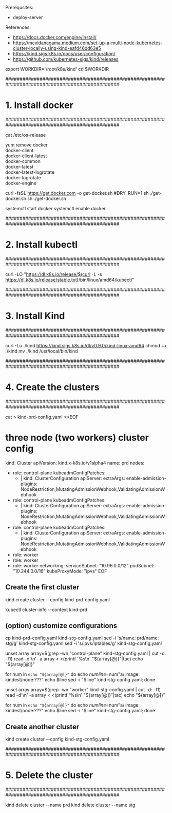 Prerequsites:
- deploy-server

References:
- https://docs.docker.com/engine/install/
- https://mcvidanagama.medium.com/set-up-a-multi-node-kubernetes-cluster-locally-using-kind-eafd46dd63e5
- https://kind.sigs.k8s.io/docs/user/configuration/
- https://github.com/kubernetes-sigs/kind/releases

export WORKDIR='/root/k8s/kind'
cd $WORKDIR

################################################################################################
# 1. Install docker
################################################################################################

cat /etc/os-release

yum remove docker \
                  docker-client \
                  docker-client-latest \
                  docker-common \
                  docker-latest \
                  docker-latest-logrotate \
                  docker-logrotate \
                  docker-engine


curl -fsSL https://get.docker.com -o get-docker.sh
#DRY_RUN=1 sh ./get-docker.sh
sh ./get-docker.sh

systemctl start docker
systemctl enable docker


################################################################################################
# 2. Install kubectl
################################################################################################

curl -LO "https://dl.k8s.io/release/$(curl -L -s https://dl.k8s.io/release/stable.txt)/bin/linux/amd64/kubectl"


################################################################################################
# 3. Install Kind
################################################################################################

curl -Lo ./kind https://kind.sigs.k8s.io/dl/v0.9.0/kind-linux-amd64
chmod +x ./kind
mv ./kind /usr/local/bin/kind

################################################################################################
# 4. Create the clusters
################################################################################################

cat > kind-prd-config.yaml <<EOF
# three node (two workers) cluster config
kind: Cluster
apiVersion: kind.x-k8s.io/v1alpha4
name: prd
nodes:
- role: control-plane
  kubeadmConfigPatches:
  - |
    kind: ClusterConfiguration
    apiServer:
        extraArgs:
          enable-admission-plugins: NodeRestriction,MutatingAdmissionWebhook,ValidatingAdmissionWebhook
- role: control-plane
  kubeadmConfigPatches:
  - |
    kind: ClusterConfiguration
    apiServer:
        extraArgs:
          enable-admission-plugins: NodeRestriction,MutatingAdmissionWebhook,ValidatingAdmissionWebhook
- role: control-plane
  kubeadmConfigPatches:
  - |
    kind: ClusterConfiguration
    apiServer:
        extraArgs:
          enable-admission-plugins: NodeRestriction,MutatingAdmissionWebhook,ValidatingAdmissionWebhook
- role: worker
- role: worker
- role: worker
networking:
  serviceSubnet: "10.96.0.0/12"
  podSubnet: "10.244.0.0/16"
  kubeProxyMode: "ipvs"
EOF

## Create the first cluster
kind create cluster --config kind-prd-config.yaml

kubectl cluster-info --context kind-prd

## (option) customize configurations
cp kind-prd-config.yaml kind-stg-config.yaml
sed -i 's/name: prd/name: stg/g' kind-stg-config.yaml
sed -i 's/ipvs/iptables/g' kind-stg-config.yaml

unset array
array=$(grep -wn "control-plane" kind-stg-config.yaml | cut -d: -f1)
read -d'\n' -a array < <(printf '%s\n' "${array[@]}"|tac)
echo "${array[@]}"

for num in `echo "${array[@]}"`
do
    echo $num
    line=$num"a\  image: kindest/node:???"
    echo $line
    sed -i "$line" kind-stg-config.yaml;
done 

unset array
array=$(grep -wn "worker" kind-stg-config.yaml | cut -d: -f1)
read -d'\n' -a array < <(printf '%s\n' "${array[@]}"|tac)
echo "${array[@]}"

for num in `echo "${array[@]}"`
do
    echo $num
    line=$num"a\  image: kindest/node:???"
    echo $line
    sed -i "$line" kind-stg-config.yaml;
done 

## Create another cluster
kind create cluster --config kind-stg-config.yaml

################################################################################################
# 5. Delete the cluster
################################################################################################

kind delete cluster --name prd
kind delete cluster --name stg
